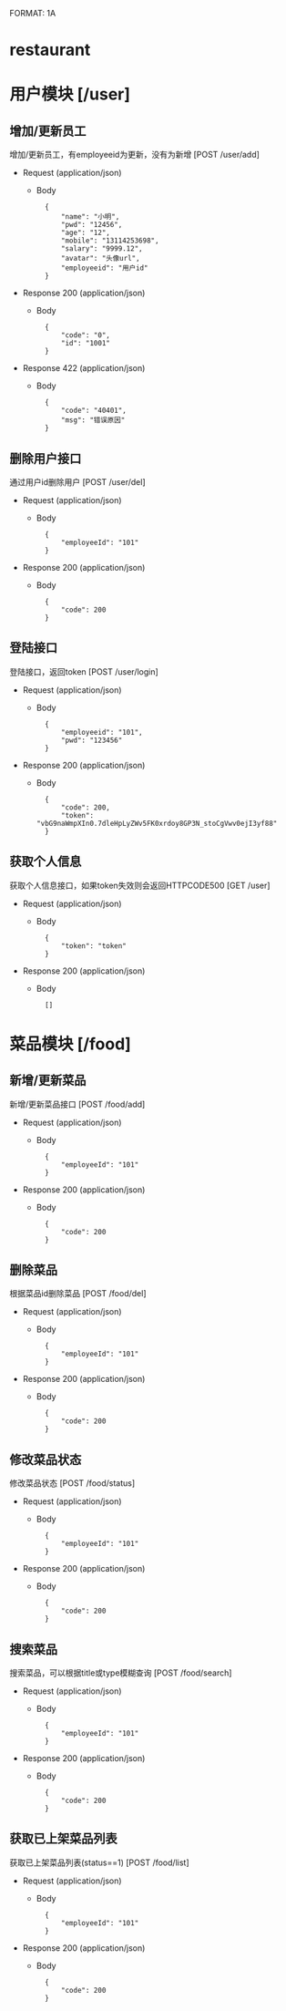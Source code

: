 FORMAT: 1A

# restaurant

# 用户模块 [/user]

## 增加/更新员工
增加/更新员工，有employeeid为更新，没有为新增 [POST /user/add]


+ Request (application/json)
    + Body

            {
                "name": "小明",
                "pwd": "12456",
                "age": "12",
                "mobile": "13114253698",
                "salary": "9999.12",
                "avatar": "头像url",
                "employeeid": "用户id"
            }

+ Response 200 (application/json)
    + Body

            {
                "code": "0",
                "id": "1001"
            }

+ Response 422 (application/json)
    + Body

            {
                "code": "40401",
                "msg": "错误原因"
            }

## 删除用户接口
通过用户id删除用户 [POST /user/del]


+ Request (application/json)
    + Body

            {
                "employeeId": "101"
            }

+ Response 200 (application/json)
    + Body

            {
                "code": 200
            }

## 登陆接口
登陆接口，返回token [POST /user/login]


+ Request (application/json)
    + Body

            {
                "employeeid": "101",
                "pwd": "123456"
            }

+ Response 200 (application/json)
    + Body

            {
                "code": 200,
                "token": "vbG9naWmpXIn0.7dleHpLyZWv5FK0xrdoy8GP3N_stoCgVwv0ejI3yf88"
            }

## 获取个人信息
获取个人信息接口，如果token失效则会返回HTTPCODE500 [GET /user]


+ Request (application/json)
    + Body

            {
                "token": "token"
            }

+ Response 200 (application/json)
    + Body

            []

# 菜品模块 [/food]

## 新增/更新菜品
新增/更新菜品接口 [POST /food/add]


+ Request (application/json)
    + Body

            {
                "employeeId": "101"
            }

+ Response 200 (application/json)
    + Body

            {
                "code": 200
            }

## 删除菜品
根据菜品id删除菜品 [POST /food/del]


+ Request (application/json)
    + Body

            {
                "employeeId": "101"
            }

+ Response 200 (application/json)
    + Body

            {
                "code": 200
            }

## 修改菜品状态
修改菜品状态 [POST /food/status]


+ Request (application/json)
    + Body

            {
                "employeeId": "101"
            }

+ Response 200 (application/json)
    + Body

            {
                "code": 200
            }

## 搜索菜品
搜索菜品，可以根据title或type模糊查询 [POST /food/search]


+ Request (application/json)
    + Body

            {
                "employeeId": "101"
            }

+ Response 200 (application/json)
    + Body

            {
                "code": 200
            }

## 获取已上架菜品列表
获取已上架菜品列表(status==1) [POST /food/list]


+ Request (application/json)
    + Body

            {
                "employeeId": "101"
            }

+ Response 200 (application/json)
    + Body

            {
                "code": 200
            }
